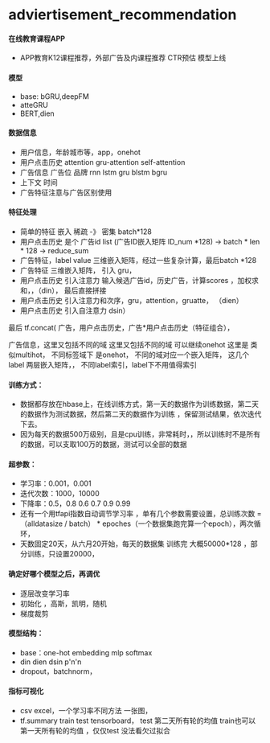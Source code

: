 # adviertisement_recommendation 

#### 在线教育课程APP
- APP教育K12课程推荐，外部广告及内课程推荐 CTR预估 模型上线

#### 模型
- base: bGRU,deepFM
- atteGRU
- BERT,dien

#### 数据信息
- 用户信息，年龄城市等，app，onehot 
- 用户点击历史   attention gru-attention  self-attention  
- 广告信息  广告位 品牌 rnn lstm gru blstm bgru
- 上下文 时间 
- 广告特征注意与广告区别使用

#### 特征处理
- 简单的特征 嵌入  稀疏 -》 密集    batch*128 
- 用户点击历史  是个 广告id list  (广告ID嵌入矩阵 ID_num *128)  ->  batch * len * 128  -> reduce_sum  
- 广告特征，label  value 三维嵌入矩阵，经过一些复杂计算，最后batch *128  
- 广告特征 三维嵌入矩阵， 引入 gru，
- 用户点击历史 引入注意力   输入候选广告id，历史广告，计算scores ，加权求和，，（din）， 最后直接拼接
- 用户点击历史 引入注意力和次序，gru，attention，gruatte，             （dien）
- 用户点击历史 引入自注意力                                           dsin）

最后  tf.concat( 广告，用户点击历史，广告*用户点击历史（特征组合），


广告信息，这里又包括不同的域 这里又包括不同的域 可以继续onehot
这里是 类似multihot， 不同标签域下 是onehot， 不同的域对应一个嵌入矩阵，
这几个label   两层嵌入矩阵，， 不同label索引，label下不用值得索引

#### 训练方式：
- 数据都存放在hbase上，在线训练方式，第一天的数据作为训练数据，第二天的数据作为测试数据，然后第二天的数据作为训练
，保留测试结果，依次迭代下去。
- 因为每天的数据500万级别，且是cpu训练，非常耗时，，所以训练时不是所有的数据，可以支取100万的数据，测试可以全部的数据

#### 超参数：
- 学习率：0.001，0.001
- 迭代次数：1000，10000 
- 下降率：0.5，0.8 0.6  0.7  0.9  0.99
- 还有一个用tfapi指数自动调节学习率 ，单有几个参数需要设置，总训练次数 = （alldatasize / batch） * epoches（一个数据集跑完算一个epoch），两次循环，
- 天数固定20天，从六月20开始，每天的数据集 训练完 大概50000*128 ，部分训练，只设置20000，
  
#### 确定好哪个模型之后，再调优
- 逐层改变学习率
- 初始化 ，高斯，凯明，随机
- 梯度裁剪

#### 模型结构：
- base：one-hot embedding mlp softmax
- din  dien  dsin  p'n'n
- dropout，batchnorm，


#### 指标可视化
- csv excel，一个学习率不同方法 一张图，
- tf.summary train test tensorboard，   test 第二天所有轮的均值 train也可以第一天所有轮的均值  ，仅仅test 没法看欠过拟合
